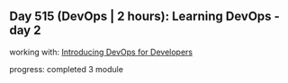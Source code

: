 ## Day 515 (DevOps | 2 hours): Learning DevOps - day 2

working with: [Introducing DevOps for Developers](https://frontendmasters.com/courses/devops/)

progress: completed 3 module
